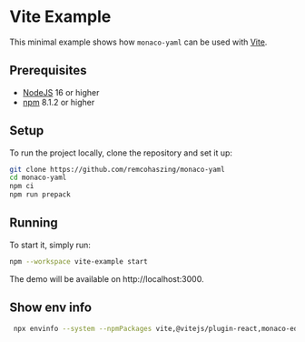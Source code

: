 # Vite Example

This minimal example shows how `monaco-yaml` can be used with [Vite](https://vitejs.dev).

## Prerequisites

- [NodeJS](https://nodejs.org) 16 or higher
- [npm](https://github.com/npm/cli) 8.1.2 or higher

## Setup

To run the project locally, clone the repository and set it up:

```sh
git clone https://github.com/remcohaszing/monaco-yaml
cd monaco-yaml
npm ci
npm run prepack
```

## Running

To start it, simply run:

```sh
npm --workspace vite-example start
```

The demo will be available on http://localhost:3000.

## Show env info

```sh
 npx envinfo --system --npmPackages vite,@vitejs/plugin-react,monaco-editor,monaco-yaml --binaries --browsers
```
